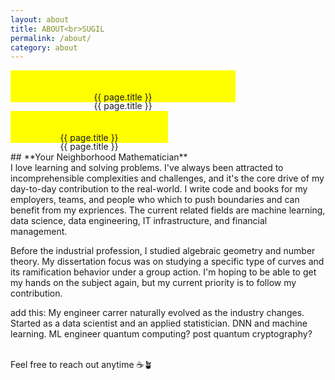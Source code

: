```yaml
---
layout: about
title: ABOUT<br>SUGIL
permalink: /about/
category: about
---
```


<div class="d-none d-md-block">
<div style="position: relative; text-align: center; max-height: 360px; max-width: 360px; background: transparent;
background-image: url('{{ "/assets/img/" | append: page.category | append: "-insert.png" | relative_url }}'); background-repeat: no-repeat; background-position: center; background-size: cover;
">
<p class="display-2" style="position: relative; top: 0; left: 50%; transform: translateX(-50%);
background: yellow;
"><br><br>{{ page.title }}</p>
<p class="display-2" style="position: absolute; top: 0; left: 50%; transform: translateX(-50%);
background-image: url('{{ "/assets/img/" | append: page.category | append: "-insert.png" | relative_url }}'); background-repeat: no-repeat; background-position: center; background-size: cover;
-webkit-background-clip: text;
-webkit-text-fill-color: transparent;
"><br><br>{{ page.title }}</p>
</div>
</div> <!-- >= md -->

<div class="d-block d-md-none">
<div style="position: relative; text-align: center; max-height: 360px; max-width: 50%; background: transparent;
background-image: url('{{ "/assets/img/" | append: page.category | append: "-insert.png" | relative_url }}'); background-repeat: no-repeat; background-position: center; background-size: contain;
">
<p class="display-2" style="position: relative; top: 0; left: 50%; transform: translateX(-50%);
background: yellow;
"><br><br>{{ page.title }}</p>
<p class="display-2" style="position: absolute; top: 0; left: 50%; transform: translateX(-50%);
background-image: url('{{ "/assets/img/" | append: page.category | append: "-insert.png" | relative_url }}'); background-repeat: no-repeat; background-position: center; background-size: contain;
-webkit-background-clip: text;
-webkit-text-fill-color: transparent;
"><br><br>{{ page.title }}</p>
</div>
</div> <!-- < md -->





<div class="focus-rectangle">
## **Your Neighborhood Mathematician**

<span class="br-softer"/>
<div class="focus-rectangle-sm">
I love learning and solving problems. I've always been attracted to incomprehensible complexities and challenges, and it's the core drive of my day-to-day contribution to the real-world. I write code and books for my employers, teams, and people who which to push boundaries and can benefit from my expriences. The current related fields are machine learning, data science, data engineering, IT infrastructure, and financial management.
</div>

Before the industrial profession, I studied algebraic geometry and number theory. My dissertation focus was on studying a specific type of curves and its ramification behavior under a group action. I'm hoping to be able to get my hands on the subject again, but my current priority is to follow my contribution.











add this:
My engineer carrer naturally evolved as the industry changes.
Started as a data scientist and an applied statistician.
DNN and machine learning.
ML engineer
quantum computing?
post quantum cryptography?

<br>
Feel free to reach out anytime ☕️🪴
</div>
<br>
